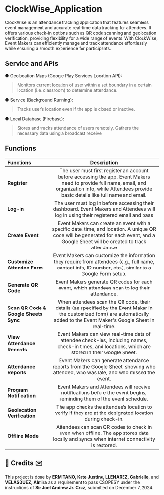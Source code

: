 # ClockWise_Application
ClockWise is an attendance tracking application that features seamless event management and accurate real-time data tracking for attendees. It offers various check-in options such as QR code scanning and geolocation verification, providing flexibility for a wide range of events. With ClockWise, Event Makers can efficiently manage and track attendance effortlessly while ensuring a smooth experience for participants.

## Service and APIs
● Geolocation Maps (Google Play Services Location API):

> Monitors current location of user within a set boundary in a certain location (i.e. classroom) to
determine attendance.

● Service (Background Running):

> Tracks user’s location even if the app is closed or inactive.

● Local Database (Firebase):

> Stores and tracks attendance of users remotely. Gathers the necessary data using a broadcast receive

## Functions
| Functions |  Description  |
|:-----|:--------:|
| **Register**   | The user must first register an account before accessing the app. Event Makers need to provide full name, email, and organization info, while Attendees provide basic details like full name and email. |
| **Log-in**   |  The user must log in before accessing their dashboard. Event Makers and Attendees will log in using their registered email and pass  |
| **Create Event**   | Event Makers can create an event with a specific date, time, and location. A unique QR code will be generated for each event, and a Google Sheet will be created to track attendance |
| **Customize Attendee Form**   | Event Makers can customize the information they require from attendees (e.g., full name, contact info, ID number, etc.), similar to a Google Form setup. |
| **Generate QR Code**   | Event Makers generate QR codes for each event, which attendees scan to log their attendance. |
| **Scan QR Code & Google Sheets Sync**   | When attendees scan the QR code, their details (as specified by the Event Maker in the customized form) are automatically added to the Event Maker's Google Sheet in real-time. |
| **View Attendance Records**   | Event Makers can view real-time data of attendee check-ins, including names, check-in times, and locations, which are stored in their Google Sheet. |
| **Attendance Reports**   | Event Makers can generate attendance reports from the Google Sheet, showing who attended, who was late, and who missed the event. |
| **Program Notification**   | Event Makers and Attendees will receive notifications before the event begins, reminding them of the event schedule. |
| **Geolocation Verification**   | The app checks the attendee’s location to verify if they are at the designated location during check-in. |
| **Offline Mode**   | Attendees can scan QR codes to check in even when offline. The app stores data locally and syncs when internet connectivity is restored. |

<h2>💌 Credits ✉️</h2>
This project is done by <b>ERMITANO, Kate Justine, LLENAREZ, Gabrielle</b>, and <b>VELASQUEZ, Almira</b> as a requirement to pass CSOPESY under the instructions of <b>Sir Joel Andrew Jr. Cruz</b>, submitted on December 7, 2024.
